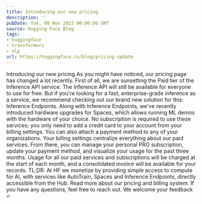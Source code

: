 ```yaml
---
title: Introducing our new pricing
description: ''
pubDate: Tue, 08 Nov 2022 00:00:00 GMT
source: Hugging Face Blog
tags:
- huggingface
- transformers
- nlp
url: https://huggingface.co/blog/pricing-update
---
```


Introducing our new pricing
As you might have noticed, our pricing page has changed a lot recently.
First of all, we are sunsetting the Paid tier of the Inference API service. The Inference API will still be available for everyone to use for free. But if you're looking for a fast, enterprise-grade inference as a service, we recommend checking out our brand new solution for this: Inference Endpoints.
Along with Inference Endpoints, we've recently introduced hardware upgrades for Spaces, which allows running ML demos with the hardware of your choice. No subscription is required to use these services; you only need to add a credit card to your account from your billing settings. You can also attach a payment method to any of your organizations.
Your billing settings centralize everything about our paid services. From there, you can manage your personal PRO subscription, update your payment method, and visualize your usage for the past three months. Usage for all our paid services and subscriptions will be charged at the start of each month, and a consolidated invoice will be available for your records.
TL;DR: At HF we monetize by providing simple access to compute for AI, with services like AutoTrain, Spaces and Inference Endpoints, directly accessible from the Hub. Read more about our pricing and billing system.
If you have any questions, feel free to reach out. We welcome your feedback 🔥